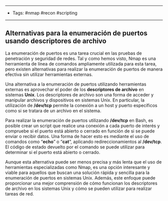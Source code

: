 
---
- Tags: #nmap #recon #scripting 
- ---

## Alternativas para la enumeración de puertos usando descriptores de archivo

La enumeración de puertos es una tarea crucial en las pruebas de penetración y seguridad de redes. Tal y como hemos visto, Nmap es una herramienta de línea de comandos ampliamente utilizada para esta tarea, pero existen alternativas para realizar la enumeración de puertos de manera efectiva sin utilizar herramientas externas.

Una alternativa a la enumeración de puertos utilizando herramientas externas es aprovechar el poder de los **descriptores de archivo** en sistemas **Unix**. Los descriptores de archivo son una forma de acceder y manipular archivos y dispositivos en sistemas Unix. En particular, la utilización de **/dev/tcp** permite la conexión a un host y puerto específicos como si se tratara de un archivo en el sistema.

Para realizar la enumeración de puertos utilizando **/dev/tcp** en Bash, es posible crear un script que realice una conexión a cada puerto de interés y compruebe si el puerto está abierto o cerrado en función de si se puede enviar o recibir datos. Una forma de hacer esto es mediante el uso de comandos como “**echo**” o “**cat**“, aplicando redireccionamientos al **/dev/tcp**. El código de estado devuelto por el comando se puede utilizar para determinar si el puerto está abierto o cerrado.

Aunque esta alternativa puede ser menos precisa y más lenta que el uso de herramientas especializadas como Nmap, es una opción interesante y viable para aquellos que buscan una solución rápida y sencilla para la enumeración de puertos en sistemas Unix. Además, este enfoque puede proporcionar una mejor comprensión de cómo funcionan los descriptores de archivo en los sistemas Unix y cómo se pueden utilizar para realizar tareas de red.